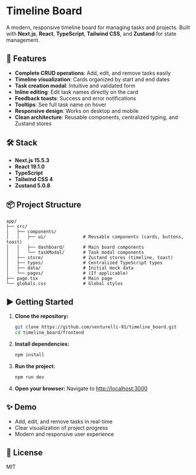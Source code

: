 # Timeline Board

A modern, responsive timeline board for managing tasks and projects. Built with **Next.js**, **React**, **TypeScript**, **Tailwind CSS**, and **Zustand** for state management.

## 🚀 Features

- **Complete CRUD operations**: Add, edit, and remove tasks easily
- **Timeline visualization**: Cards organized by start and end dates
- **Task creation modal**: Intuitive and validated form
- **Inline editing**: Edit task names directly on the card
- **Feedback toasts**: Success and error notifications
- **Tooltips**: See full task name on hover
- **Responsive design**: Works on desktop and mobile
- **Clean architecture**: Reusable components, centralized typing, and Zustand stores

## 🛠️ Stack

- **Next.js 15.5.3**
- **React 19.1.0**
- **TypeScript**
- **Tailwind CSS 4**
- **Zustand 5.0.8**

## 📦 Project Structure

```
app/
├── src/
│   ├── components/
│   │   ├── ui/              # Reusable components (cards, buttons, toast)
│   │   ├── dashboard/       # Main board components
│   │   └── taskModal/       # Task modal components
│   ├── store/               # Zustand stores (timeline, toast)
│   ├── types/               # Centralized TypeScript types
│   ├── data/                # Initial mock data
│   └── pages/               # (If applicable)
├── page.tsx                 # Main page
└── globals.css              # Global styles
```

## ▶️ Getting Started

1. **Clone the repository:**
   ```bash
   git clone https://github.com/venturelli-91/timeline_board.git
   cd timeline_board/frontend
   ```
2. **Install dependencies:**
   ```bash
   npm install
   ```
3. **Run the project:**
   ```bash
   npm run dev
   ```
4. **Open your browser:**
   Navigate to [http://localhost:3000](http://localhost:3000)

## ✨ Demo

- Add, edit, and remove tasks in real-time
- Clear visualization of project progress
- Modern and responsive user experience

## 📄 License

MIT
